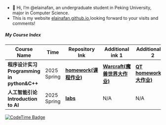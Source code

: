 - 👋 Hi, I’m @elainafan, an undergraduate student in Peking University, major in Computer Science.
- This is my website [elainafan.github.io](https://elainafan.github.io),looking forward to your visits and comments!

##### My Course Index
| Course Name | Time | Repository Ink | Additional ink 1 | Additional ink 2|  
| ------------------------------------------------------------ | ----------- | ------------------------------------------------------------ | ------------------------------------------------------------ | ------------------------------------------------------------ |
| **程序设计实习<br />Programming in python&C++**                 | 2025 Spring | **[homework(课程作业)](https://github.com/elainafan/PKU_2025_practice-of-programming-in-cpp_HomeWork)** | **[Warcraft(魔兽世界大作业)](https://github.com/elainafan/PKU_2025_Practice-of-programming-in-cpp_WarCraft)** | **[QT homework(QT大作业)](https://github.com/elainafan/notebook_for_PKU_2025_practice-of-programming-in-cpp)** | 
| **人工智能引论<br />Introduction to AI**                        | 2025 Spring | **[labs](https://github.com/elainafan/PKU_2025_Introduction_to_AI)** | N/A | N/A |

[![CodeTime Badge](https://img.shields.io/endpoint?style=social&color=222&url=https%3A%2F%2Fapi.codetime.dev%2Fshield%3Fid%3D32735%26project%3D%26in=0)](https://codetime.dev)

<!---
elainafan/elainafan is a ✨ special ✨ repository because its `README.md` (this file) appears on your GitHub profile.
You can click the Preview link to take a look at your changes.
--->
